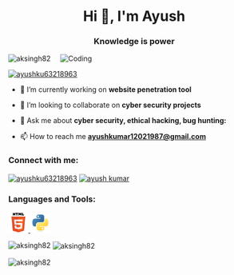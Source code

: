 
<h1 align="center">Hi 👋, I'm Ayush</h1>
<h3 align="center">Knowledge is power</h3>
<img align="right" alt="Coding" width="400" src="https://media.tenor.com/rePDfDWO3XoAAAAd/hacking.gif">

<p align="left"> <img src="https://komarev.com/ghpvc/?username=aksingh82&label=Profile%20views&color=0e75b6&style=flat" alt="aksingh82" /> </p>

<p align="left"> <a href="https://twitter.com/ayushku63218963" target="blank"><img src="https://img.shields.io/twitter/follow/ayushku63218963?logo=twitter&style=for-the-badge" alt="ayushku63218963" /></a> </p>

- 🔭 I’m currently working on **website penetration tool**

- 👯 I’m looking to collaborate on **cyber security projects**

- 💬 Ask me about **cyber security, ethical hacking, bug hunting:**

- 📫 How to reach me **ayushkumar12021987@gmail.com**

<h3 align="left">Connect with me:</h3>
<p align="left">
<a href="https://twitter.com/ayushku63218963" target="blank"><img align="center" src="https://raw.githubusercontent.com/rahuldkjain/github-profile-readme-generator/master/src/images/icons/Social/twitter.svg" alt="ayushku63218963" height="30" width="40" /></a>
<a href="https://www.linkedin.com/in/ayush-kumar-124758222/" target="blank"><img align="center" src="https://raw.githubusercontent.com/rahuldkjain/github-profile-readme-generator/master/src/images/icons/Social/linked-in-alt.svg" alt="ayush kumar" height="30" width="40" /></a>
</p>

<h3 align="left">Languages and Tools:</h3>
<p align="left"> <a href="https://www.w3.org/html/" target="_blank" rel="noreferrer"> <img src="https://raw.githubusercontent.com/devicons/devicon/master/icons/html5/html5-original-wordmark.svg" alt="html5" width="40" height="40"/> </a> <a href="https://www.python.org" target="_blank" rel="noreferrer"> <img src="https://raw.githubusercontent.com/devicons/devicon/master/icons/python/python-original.svg" alt="python" width="40" height="40"/> </a> </p>

<p><img align="left" src="https://github-readme-stats.vercel.app/api/top-langs?username=aksingh82&show_icons=true&locale=en&layout=compact" alt="aksingh82" /></p>

<p>&nbsp;<img align="center" src="https://github-readme-stats.vercel.app/api?username=aksingh82&show_icons=true&locale=en" alt="aksingh82" /></p>

<p><img align="center" src="https://github-readme-streak-stats.herokuapp.com/?user=aksingh82&" alt="aksingh82" /></p>

